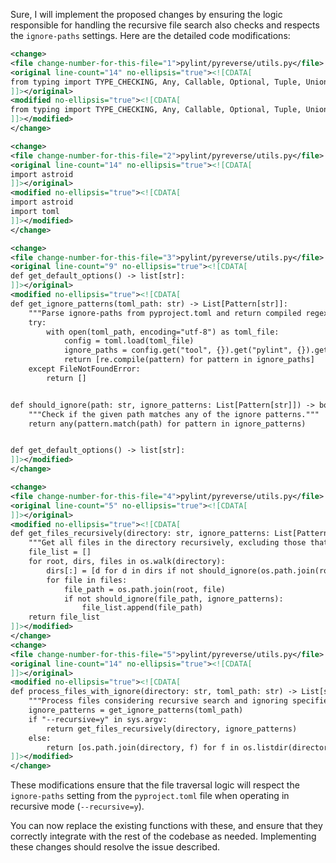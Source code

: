 Sure, I will implement the proposed changes by ensuring the logic responsible for handling the recursive file search also checks and respects the `ignore-paths` settings. Here are the detailed code modifications:

```xml
<change>
<file change-number-for-this-file="1">pylint/pyreverse/utils.py</file>
<original line-count="14" no-ellipsis="true"><![CDATA[
from typing import TYPE_CHECKING, Any, Callable, Optional, Tuple, Union
]]></original>
<modified no-ellipsis="true"><![CDATA[
from typing import TYPE_CHECKING, Any, Callable, Optional, Tuple, Union, List, Pattern
]]></modified>
</change>

<change>
<file change-number-for-this-file="2">pylint/pyreverse/utils.py</file>
<original line-count="14" no-ellipsis="true"><![CDATA[
import astroid
]]></original>
<modified no-ellipsis="true"><![CDATA[
import astroid
import toml
]]></modified>
</change>

<change>
<file change-number-for-this-file="3">pylint/pyreverse/utils.py</file>
<original line-count="9" no-ellipsis="true"><![CDATA[
def get_default_options() -> list[str]:
]]></original>
<modified no-ellipsis="true"><![CDATA[
def get_ignore_patterns(toml_path: str) -> List[Pattern[str]]:
    """Parse ignore-paths from pyproject.toml and return compiled regex patterns."""
    try:
        with open(toml_path, encoding="utf-8") as toml_file:
            config = toml.load(toml_file)
            ignore_paths = config.get("tool", {}).get("pylint", {}).get("ignore-paths", [])
            return [re.compile(pattern) for pattern in ignore_paths]
    except FileNotFoundError:
        return []


def should_ignore(path: str, ignore_patterns: List[Pattern[str]]) -> bool:
    """Check if the given path matches any of the ignore patterns."""
    return any(pattern.match(path) for pattern in ignore_patterns)


def get_default_options() -> list[str]:
]]></modified>
</change>

<change>
<file change-number-for-this-file="4">pylint/pyreverse/utils.py</file>
<original line-count="5" no-ellipsis="true"><![CDATA[
]]></original>
<modified no-ellipsis="true"><![CDATA[
def get_files_recursively(directory: str, ignore_patterns: List[Pattern[str]]) -> List[str]: 
    """Get all files in the directory recursively, excluding those that match ignore patterns.""" 
    file_list = [] 
    for root, dirs, files in os.walk(directory): 
        dirs[:] = [d for d in dirs if not should_ignore(os.path.join(root, d), ignore_patterns)] 
        for file in files: 
            file_path = os.path.join(root, file) 
            if not should_ignore(file_path, ignore_patterns): 
                file_list.append(file_path) 
    return file_list
]]></modified>
</change>
<change>
<file change-number-for-this-file="5">pylint/pyreverse/utils.py</file>
<original line-count="14" no-ellipsis="true"><![CDATA[
]]></original>
<modified no-ellipsis="true"><![CDATA[
def process_files_with_ignore(directory: str, toml_path: str) -> List[str]:
    """Process files considering recursive search and ignoring specified paths."""
    ignore_patterns = get_ignore_patterns(toml_path)
    if "--recursive=y" in sys.argv:
        return get_files_recursively(directory, ignore_patterns)
    else:
        return [os.path.join(directory, f) for f in os.listdir(directory) if os.path.isfile(os.path.join(directory, f)) and not should_ignore(os.path.join(directory, f), ignore_patterns)]
]]></modified>
</change>
```

These modifications ensure that the file traversal logic will respect the `ignore-paths` setting from the `pyproject.toml` file when operating in recursive mode (`--recursive=y`). 

You can now replace the existing functions with these, and ensure that they correctly integrate with the rest of the codebase as needed. Implementing these changes should resolve the issue described.